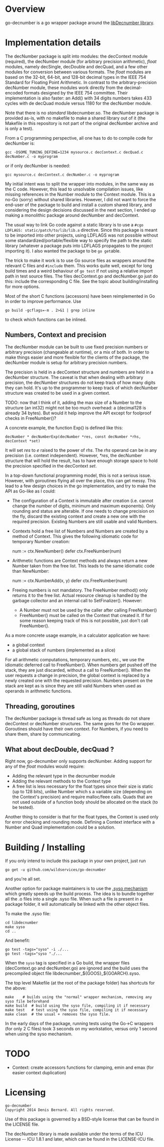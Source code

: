 # Overview

go-decnumber is a go wrapper package around the [libDecnumber library][lib].

[lib]: http://speleotrove.com/decimal/decnumber.html

# Implementation details

The decNumber package is split into modules: the decContext module (required), the decNumber module (for arbitrary precision arithmetic), *float* modules, namely decSingle, decDouble and decQuad, and a few other modules for conversion between various formats. The *float* modules are based on the 32-bit, 64-bit, and 128-bit decimal types in the IEEE 754 Standard for Floating Point Arithmetic. In contrast to the arbitrary-precision decNumber module, these modules work directly from the decimal-encoded formats designed by the IEEE 754 committee. Their implementation is also faster: an Add() with 34 digits numbers takes 433 cycles with de decQuad module versus 1180 for the decNumber module.

Note that there is no *standard* libdecnumber.so. The decNumber package is provided as-is, with no makefile to make a shared library out of it (the Makefile in this repository is not part of the original decNumber archive and is only a test).

From a C programming perspective, all one has to do to compile code for decNumber is:

	gcc -DSOME_TUNING_DEFINE=1234 mysource.c decContext.c decQuad.c decNumber.c -o myprogram

or if only decNumber is needed:

	gcc mysource.c decContext.c decNumber.c -o myprogram

My initial intent was to split the wrapper into modules, in the same way as the C code. However, this lead to unsolvable compilation issues, like missing references in the Number module to the Context module. This is a no-Go (sorry) without shared libraries. However, I did not want to force the end-user of the package to build and install a custom shared library, and considering the design decisions discussed in the next section, I ended up making a monolithic package around decNumber and decContext.

The usual way to link Go code against a static library is to use a `#cgo LDFLAGS: static/patch/to/lib/lib.a` directive. Since this package is meant to be imported into other projects, using LDFLAGS was not possible without some standardized/portable/flexible way to specify the path to the static library (whatever a package puts into LDFLAGS propagates to the project importing it). I also wanted the package to be `go get`able.

The trick to make it work is to use Go source files as wrappers around the relevant C files and `#include` them. This works quite well, except for long build times and a weird behaviour of `go test` if not using a relative import path in test source files. The files decContext.go and decNumber.go just do this: include the corresponding C file. See the topic about building/installing for more options.

Most of the short C functions (accessors) have been reimplemented in Go in order to improve performance. Use

	go build -gcflags=-m . 2>&1 | grep inline

to check which functions can be inlined.

## Numbers, Context and precision

The decNumber module can be built to use fixed precision numbers or arbitrary precision (changeable at runtime), or a mix of both. In order to make things easier and more flexible for the clients of the package, the decNumber module is setup for arbitrary precision numbers.

The precision is held in a decContext structure and numbers are held in a decNumber structure. The caveat is that when dealing with arbitrary precision, the decNumber structures do not keep track of how many digits they can hold. It's up to the programmer to keep track of which decNumber structure was created to be used in a given context.

TODO: now that I think of it, adding the max size of a Number to the structure (an int32) might not be too much overhead: a (decimal128 is already 34 bytes). But would it help improve the API except for foolproof checks in FreeNumber()?

A concrete example, the function Exp() is defined like this:

	decNumber * decNumberExp(decNumber *res, const decNumber *rhs, decContext *set)

It will set *res* to *e* raised to the power of *rhs*. The *rhs* operand can be in any precision (i.e. context independent). However, *\*res*, the decNumber structure that will hold the result, has to have enough storage space to hold the precision specified in the decContext *set*.

In a top-down functional programming model, this is not a serious issue. However, with goroutines flying all over the place, this can get messy. This lead to a few design choices in the go implementation, and try to make the API as Go-like as I could:

- The configuration of a Context is immutable after creation (i.e. cannot change the number of digits, minimum and maximum exponents). Only rounding and status are alterable. If one needs to change precision on the fly, discard the existing context and create a new one with the required precision. Existing Numbers are still usable and valid Numbers.
- Contexts hold a free list of Numbers and Numbers are created by a method of Context. This gives the following idiomatic code for temporary Number creation:

	num := ctx.NewNumber()
	defer ctx.FreeNumber(num)

- Arithmetic functions are Context methods and always return a new Number taken from the free list. This leads to the same idiomatic code than NewNumber:

	num := ctx.NumberAdd(x, y)
	defer ctx.FreeNumber(num)

- Freeing numbers is not mandatory. The FreeNumber method() only returns it to the free list. Actual resource cleanup is handled by the garbage collector and an internal call to SetFinalizer(). However:
  - A Number must not be used by the caller after calling FreeNumber()
  - FreeNumber() must be called on the Context that created it. If for some reason keeping track of this is not possible, just don't call FreeNumber().

As a more concrete usage example, in a calculator application we have:

- a global context
- a global stack of numbers (implemented as a slice)

For all arithmetic computations, temporary numbers, etc., we use the idiomatic deferred call to FreeNumber(). When numbers get pushed off the stack, they are just discarded, without a call to FreeNumber(). When the user requests a change in precision, the global context is replaced by a newly created one with the requested precision. Numbers present on the stack are kept as is since they are still valid Numbers when used as operands in arithmetic functions.

## Threading, goroutines

The decNumber package is thread safe as long as threads do not share decContext or decNumber structures. The same goes for the Go wrapper. Goroutines should have their own context. For Numbers, if you need to share them, share by communicating.

## What about decDouble, decQuad ?

Right now, go-decnumber only supports decNumber. Adding support for any of the *float* modules would require:

- Adding the relevant type in the decnumber module
- Adding the relevant methods to the Context type
- A free list is less necessary for the float types since their size is static (up to 128 bits), unlike Number which s a variable size (depending on the Context's precision) and require malloc/feee calls. Quads that are not used outside of a function body should be allocated on the stack (to be tested).

Another thing to consider is that for the float types, the Context is used only for error checking and rounding mode. Defining a Context interface with a Number and Quad implementation could be a solution.

# Building / Installing

If you only intend to include this package in your own project, just run

	go get -u github.com/wildservices/go-decnumber

and you're all set.

Another option for package maintainers is to use the [.syso mechanism][syso] which greatly speeds up the build process. The idea is to bundle together all the .o files into a single .syso file. When such a file is present in a package folder, it will automatically be linked with the other object files.

To make the .syso file:

	cd libdecnumber
	make syso
	cd ..

And benefit:

	go test -tags="syso" -i ./...
	go test -tags="syso "./...

When the `syso` tag is specified in a Go build, the wrapper files (decContext.go and decNumber.go) are ignored and the build uses the precompiled object file libdecnumber_${GOOS}_${GOARCH}.syso.

The top level Makefile (at the root of the package folder) has shortcuts for the above:

	make	# builds using the "normal" wrapper mechanism, removing any syso file beforehand
	make build	# build using the syso file, compiling it if necessary
	make test	# test using the syso file, compiling it if necessary
	make clean	# the usual + removes the syso file.

In the early days of the package, running tests using the Go->C wrappers (for only 2 C files) took 3 seconds on my workstation, versus only 1 second when using the syso mechanism. 

[syso]: https://code.google.com/p/go-wiki/wiki/GcToolchainTricks#Use_syso_file_to_embed_arbitrary_self-contained_C_code

# TODO

- Context: create accessors functions for clamping, emin and emax (for easier context duplication)

# Licensing

	go-decnumber
	Copyright 2014 Denis Bernard. All rights reserved.

Use of this package is governed by a BSD-style license that can be found in the LICENSE file.

The decNumber library is made available under the terms of the ICU License -- ICU 1.8.1 and later,
which can be found in the LICENSE-ICU file.
